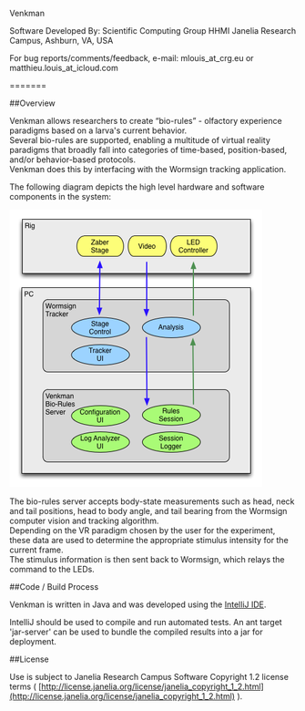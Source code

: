 Venkman 

Software Developed By:
Scientific Computing Group
HHMI Janelia Research Campus, Ashburn, VA, USA

For bug reports/comments/feedback, e-mail: mlouis_at_crg.eu or matthieu.louis_at_icloud.com

=======

##Overview

Venkman allows researchers to create “bio-rules” - olfactory experience paradigms based on a larva's current behavior.  
Several bio-rules are supported, enabling a multitude of virtual reality paradigms that broadly fall into categories of time-based, position-based, and/or behavior-based protocols.  
Venkman does this by interfacing with the Wormsign tracking application.  

The following diagram depicts the high level hardware and software components in the system:
 
![Picture](venkman-software-arch.png)
 
The bio-rules server accepts body-state measurements such as head, neck and tail positions, head to body angle, and tail bearing from the Wormsign computer vision and tracking algorithm.  
Depending on the VR paradigm chosen by the user for the experiment, these data are used to determine the appropriate stimulus intensity for the current frame.  
The stimulus information is then sent back to Wormsign, which relays the command to the LEDs.
 
##Code / Build Process
 
Venkman is written in Java and was developed using the [IntelliJ IDE](https://www.jetbrains.com/idea/).

IntelliJ should be used to compile and run automated tests.
An ant target 'jar-server' can be used to bundle the compiled results into a jar for deployment.
  
##License

Use is subject to Janelia Research Campus Software Copyright 1.2 license terms 
( [http://license.janelia.org/license/janelia_copyright_1_2.html](http://license.janelia.org/license/janelia_copyright_1_2.html) ).

